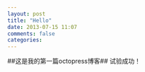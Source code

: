 ```yaml
---
layout: post
title: "Hello"
date: 2013-07-15 11:07
comments: false 
categories: 
---
```

##这是我的第一篇octopress博客##
试验成功！

